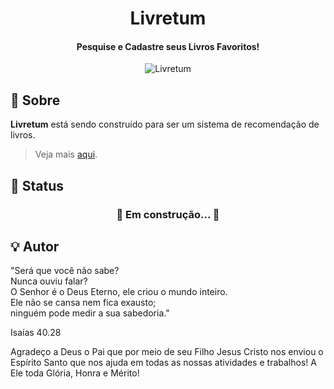 <h1 align="center">
        Livretum
</h1>

<h4 align="center">
  Pesquise e Cadastre seus Livros Favoritos!
</h4>

<p align="center">
	<img alt="Livretum" src="https://res.cloudinary.com/dfph6kr4e/image/upload/v1681333500/livretum_v0.2.0-alpha_all_ovntam.gif">
</p>

## :memo: Sobre

**Livretum** está sendo construído para ser um sistema de recomendação de livros.


> Veja mais [aqui](https://github.com/lipebol/Livretum/releases).


## :mag_right: Status


<h3 align="center"> 
	🚧   Em construção...  🚧
</h3>


## :bulb: Autor

<p>
	"Será que você não sabe?</br>
	Nunca ouviu falar?</br>
	O Senhor é o Deus Eterno, ele criou o mundo inteiro.</br>
	Ele não se cansa nem fica exausto;</br>
	ninguém pode medir a sua sabedoria."

Isaías 40.28
</p>


Agradeço a Deus o Pai que por meio de seu Filho Jesus Cristo nos enviou o Espírito Santo que nos ajuda em todas as nossas atividades e trabalhos!
A Ele toda Glória, Honra e Mérito!
